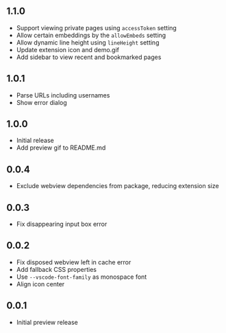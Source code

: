 ## 1.1.0

- Support viewing private pages using `accessToken` setting
- Allow certain embeddings by the `allowEmbeds` setting
- Allow dynamic line height using `lineHeight` setting
- Update extension icon and demo.gif
- Add sidebar to view recent and bookmarked pages

## 1.0.1

- Parse URLs including usernames
- Show error dialog

## 1.0.0

- Initial release
- Add preview gif to README.md

## 0.0.4

- Exclude webview dependencies from package, reducing extension size

## 0.0.3

- Fix disappearing input box error

## 0.0.2

- Fix disposed webview left in cache error
- Add fallback CSS properties
- Use `--vscode-font-family` as monospace font
- Align icon center

## 0.0.1

- Initial preview release
